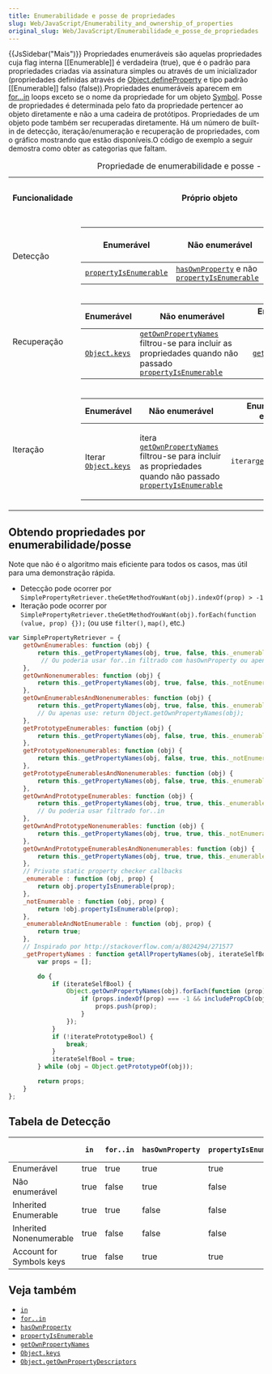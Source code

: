 ```yaml
---
title: Enumerabilidade e posse de propriedades
slug: Web/JavaScript/Enumerability_and_ownership_of_properties
original_slug: Web/JavaScript/Enumerabilidade_e_posse_de_propriedades
---
```

{{JsSidebar("Mais")}}
Propriedades enumeráveis são aquelas propriedades cuja flag interna \[\[Enumerable]] é verdadeira (true), que é o padrão para propriedades criadas via assinatura simples ou através de um inicializador (propriedades definidas através de [Object.defineProperty](/pt-BR/docs/Web/JavaScript/Reference/Global_Objects/Object/defineProperty) e tipo padrão \[\[Enumerable]] falso (false)).Propriedades enumeráveis aparecem em [for...in](/pt-BR/docs/Web/JavaScript/Reference/Statements/for...in) loops exceto se o nome da propriedade for um objeto [Symbol](/pt-BR/docs/Web/JavaScript/Reference/Global_Objects/Symbol). Posse de propriedades é determinada pelo fato da propriedade pertencer ao objeto diretamente e não a uma cadeira de protótipos. Propriedades de um objeto pode também ser recuperadas diretamente. Há um número de built-in de detecção, iteração/enumeração e recuperação de propriedades, com o gráfico mostrando que estão disponíveis.O código de exemplo a seguir demostra como obter as categorias que faltam.

<table>
  <caption>
    Propriedade de enumerabilidade e posse - métodos internos de detecção,
    recuperação, e iteração
  </caption>
  <tbody>
    <tr>
      <th>Funcionalidade</th>
      <th>Próprio objeto</th>
      <th><p>Próprio objeto e sua cadeia de caracteres</p></th>
      <th>Somente cadeia de protótipos</th>
    </tr>
    <tr>
      <td>Detecção</td>
      <td>
        <table>
          <thead>
            <tr>
              <th scope="col">Enumerável</th>
              <th scope="col">Não enumerável</th>
              <th scope="col">Enumerável e Não enumerável</th>
            </tr>
          </thead>
          <tbody>
            <tr>
              <td>
                <code
                  ><a
                    href="/pt-BR/docs/JavaScript/Reference/Global_Objects/Object/propertyIsEnumerable"
                    >propertyIsEnumerable</a
                  ></code
                >
              </td>
              <td>
                <code
                  ><a
                    href="/pt-BR/docs/JavaScript/Reference/Global_Objects/Object/hasOwnProperty"
                    >hasOwnProperty</a
                  ></code
                >
                e não
                <code
                  ><a
                    href="/pt-BR/docs/JavaScript/Reference/Global_Objects/Object/propertyIsEnumerable"
                    >propertyIsEnumerable</a
                  ></code
                >
              </td>
              <td>
                <code
                  ><a
                    href="/pt-BR/docs/JavaScript/Reference/Global_Objects/Object/hasOwnProperty"
                    >hasOwnProperty</a
                  ></code
                >
              </td>
            </tr>
          </tbody>
        </table>
      </td>
      <td>Não disponível sem código extra</td>
      <td>Não disponível sem código extra</td>
    </tr>
    <tr>
      <td>Recuperação</td>
      <td>
        <table>
          <thead>
            <tr>
              <th scope="col">Enumerável</th>
              <th scope="col">Não enumerável</th>
              <th scope="col">Enumerável e Não enumerável</th>
            </tr>
          </thead>
          <tbody>
            <tr>
              <td>
                <code
                  ><a
                    href="/pt-BR/docs/JavaScript/Reference/Global_Objects/Object/keys"
                    >Object.keys</a
                  ></code
                >
              </td>
              <td>
                <code
                  ><a
                    href="/pt-BR/docs/JavaScript/Reference/Global_Objects/Object/getOwnPropertyNames"
                    >getOwnPropertyNames</a
                  ></code
                >
                filtrou-se para incluir as propriedades quando não passado
                <code
                  ><a
                    href="/pt-BR/docs/JavaScript/Reference/Global_Objects/Object/propertyIsEnumerable"
                    >propertyIsEnumerable</a
                  ></code
                >
              </td>
              <td>
                <code
                  ><a
                    href="/pt-BR/docs/JavaScript/Reference/Global_Objects/Object/getOwnPropertyNames"
                    >getOwnPropertyNames</a
                  ></code
                >
              </td>
            </tr>
          </tbody>
        </table>
      </td>
      <td>Não disponível sem código extra</td>
      <td>Não disponível sem código extra</td>
    </tr>
    <tr>
      <td>Iteração</td>
      <td>
        <table>
          <thead>
            <tr>
              <th scope="col">Enumerável</th>
              <th scope="col">Não enumerável</th>
              <th scope="col">Enumerável e Não enumerável</th>
            </tr>
          </thead>
          <tbody>
            <tr>
              <td>
                Iterar
                <code
                  ><a
                    href="/pt-BR/docs/JavaScript/Reference/Global_Objects/Object/keys"
                    >Object.keys</a
                  ></code
                >
              </td>
              <td>
                <p>
                  itera
                  <code
                    ><a
                      href="/pt-BR/docs/JavaScript/Reference/Global_Objects/Object/getOwnPropertyNames"
                      >getOwnPropertyNames</a
                    > </code
                  >filtrou-se para incluir as propriedades quando não passado
                  <code
                    ><a
                      href="/pt-BR/docs/JavaScript/Reference/Global_Objects/Object/propertyIsEnumerable"
                      >propertyIsEnumerable</a
                    ></code
                  >
                </p>
              </td>
              <td>
                <code>iterar<a
                    href="/pt-BR/docs/JavaScript/Reference/Global_Objects/Object/getOwnPropertyNames"
                    >getOwnPropertyNames</a
                  ></code
                >
              </td>
            </tr>
          </tbody>
        </table>
      </td>
      <td>
        <table>
          <thead>
            <tr>
              <th scope="col">Enumerável</th>
              <th scope="col">Não enumerável</th>
              <th scope="col">Enumerável e Não enumerável</th>
            </tr>
          </thead>
          <tbody>
            <tr>
              <td>
                <code
                  ><a
                    href="/pt-BR/docs/JavaScript/Reference/Statements/for...in"
                    >for..in</a
                  ></code
                >
              </td>
              <td>Não disponível sem código extra</td>
              <td>Não disponível sem código extra</td>
            </tr>
          </tbody>
        </table>
      </td>
      <td>Não disponível sem código extra</td>
    </tr>
  </tbody>
</table>

## Obtendo propriedades por enumerabilidade/posse

Note que não é o algoritmo mais eficiente para todos os casos, mas útil para uma demonstração rápida.

- Detecção pode ocorrer por `SimplePropertyRetriever.theGetMethodYouWant(obj).indexOf(prop) > -1`
- Iteração pode ocorrer por `SimplePropertyRetriever.theGetMethodYouWant(obj).forEach(function (value, prop) {});` (ou use `filter()`, `map()`, etc.)

```js
var SimplePropertyRetriever = {
    getOwnEnumerables: function (obj) {
        return this._getPropertyNames(obj, true, false, this._enumerable);
         // Ou poderia usar for..in filtrado com hasOwnProperty ou apenas isto: return Object.keys(obj);
    },
    getOwnNonenumerables: function (obj) {
        return this._getPropertyNames(obj, true, false, this._notEnumerable);
    },
    getOwnEnumerablesAndNonenumerables: function (obj) {
        return this._getPropertyNames(obj, true, false, this._enumerableAndNotEnumerable);
        // Ou apenas use: return Object.getOwnPropertyNames(obj);
    },
    getPrototypeEnumerables: function (obj) {
        return this._getPropertyNames(obj, false, true, this._enumerable);
    },
    getPrototypeNonenumerables: function (obj) {
        return this._getPropertyNames(obj, false, true, this._notEnumerable);
    },
    getPrototypeEnumerablesAndNonenumerables: function (obj) {
        return this._getPropertyNames(obj, false, true, this._enumerableAndNotEnumerable);
    },
    getOwnAndPrototypeEnumerables: function (obj) {
        return this._getPropertyNames(obj, true, true, this._enumerable);
        // Ou poderia usar filtrado for..in
    },
    getOwnAndPrototypeNonenumerables: function (obj) {
        return this._getPropertyNames(obj, true, true, this._notEnumerable);
    },
    getOwnAndPrototypeEnumerablesAndNonenumerables: function (obj) {
        return this._getPropertyNames(obj, true, true, this._enumerableAndNotEnumerable);
    },
    // Private static property checker callbacks
    _enumerable : function (obj, prop) {
        return obj.propertyIsEnumerable(prop);
    },
    _notEnumerable : function (obj, prop) {
        return !obj.propertyIsEnumerable(prop);
    },
    _enumerableAndNotEnumerable : function (obj, prop) {
        return true;
    },
    // Inspirado por http://stackoverflow.com/a/8024294/271577
    _getPropertyNames : function getAllPropertyNames(obj, iterateSelfBool, iteratePrototypeBool, includePropCb) {
        var props = [];

        do {
            if (iterateSelfBool) {
                Object.getOwnPropertyNames(obj).forEach(function (prop) {
                    if (props.indexOf(prop) === -1 && includePropCb(obj, prop)) {
                        props.push(prop);
                    }
                });
            }
            if (!iteratePrototypeBool) {
                break;
            }
            iterateSelfBool = true;
        } while (obj = Object.getPrototypeOf(obj));

        return props;
    }
};
```

## Tabela de Detecção

|                          | `in` | `for..in` | `hasOwnProperty` | `propertyIsEnumerable` | `in Object.keys` | `in Object.getOwnPropertyNames` | in Object.getOwnPropertyDescriptors |
| ------------------------ | ---- | --------- | ---------------- | ---------------------- | ---------------- | ------------------------------- | ----------------------------------- |
| Enumerável               | true | true      | true             | true                   | true             | true                            | true                                |
| Não enumerável           | true | false     | true             | false                  | false            | true                            | true                                |
| Inherited Enumerable     | true | true      | false            | false                  | false            | false                           | false                               |
| Inherited Nonenumerable  | true | false     | false            | false                  | false            | false                           | false                               |
| Account for Symbols keys | true | false     | true             | true                   | false            | false                           | true                                |

## Veja também

- [`in`](/pt-BR/docs/JavaScript/Reference/Operators/in)
- [`for..in`](/pt-BR/docs/JavaScript/Reference/Statements/for...in)
- [`hasOwnProperty`](/pt-BR/docs/JavaScript/Reference/Global_Objects/Object/hasOwnProperty)
- [`propertyIsEnumerable`](/pt-BR/docs/JavaScript/Reference/Global_Objects/Object/propertyIsEnumerable)
- [`getOwnPropertyNames`](/pt-BR/docs/JavaScript/Reference/Global_Objects/Object/getOwnPropertyNames)
- [`Object.keys`](/pt-BR/docs/JavaScript/Reference/Global_Objects/Object/keys)
- [`Object.getOwnPropertyDescriptors`](/pt-BR/docs/JavaScript/Reference/Global_Objects/Object/getOwnPropertyDescriptors)
